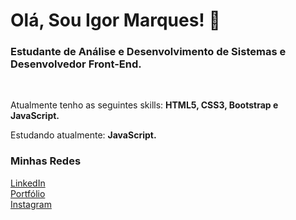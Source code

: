 <h1>Olá, Sou Igor Marques! 🚀</h1>
<h3>Estudante de Análise e Desenvolvimento de Sistemas e Desenvolvedor Front-End.</h3><br/>
<p>Atualmente tenho as seguintes skills: <b>HTML5, CSS3, Bootstrap e JavaScript.</b></p>
<p>Estudando atualmente: <b>JavaScript.</b></p>

<h3>Minhas Redes</h3>
<a href="https://www.linkedin.com/in/imaarques/">LinkedIn</a><br/>
<a href="https://igormarques.me">Portfólio</a><br/>
<a href="https://www.instagram.com/imaarques">Instagram</a>
